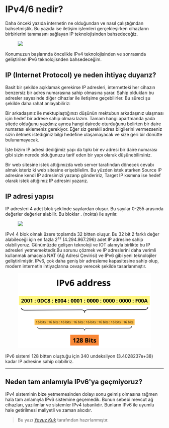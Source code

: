 # IPv4/6 nedir?

Daha önceki yazıda internetin ne olduğundan ve nasıl çalıştığından bahsetmiştik. Bu yazıda ise iletişim işlemleri gerçekleşirken cihazların birbirlerini tanımasını sağlayan IP teknolojisinden bahsedeceğiz. 

<figure>
<image src="../assets/network/ipv46/ipv4v6.jpg"></image>
</figure>

Konumuzun başlarında öncelikle IPv4 teknolojisinden ve sonrasında geliştirilen IPv6 teknolojisnden bahsedeceğim. 

## IP (Internet Protocol) ye neden ihtiyaç duyarız?
Basit bir şekilde açıklamak gerekirse IP adresleri, internetteki her cihazın benzersiz bir adres numarasına sahip olmasına yarar. Sahip oldukları bu adresler sayesinde diğer cihazlar ile iletişime geçebilirler. Bu süreci şu şekilde daha rahat anlayabiliriz:

Bir arkadaşınız ile mektuplaştığınızı düşünün mektubun arkadaşınız ulaşması için hedef bir adrese sahip olması lazım. Tamam hangi apartmanda yada sitede olduğunu yazdınız ayrıca hangi dairede oturduğunu belirten bir daire numarası eklemeniz gerekiyor. Eğer siz gerekli adres bilgilerini vermezseniz sizin iletmek istediğiniz bilgi hedefine ulaşamayacak ve size geri bir dönütte bulunamayacak.

İşte bizim IP adresi dediğimiz yapı da tıpkı bir ev adresi bir daire numarası gibi sizin nerede olduğunuzu tarif eden bir yapı olarak düşünebilirsiniz.

Bir web sitesine istek attığımızda web server tarafından dönecek cevabı almak isteriz ki web sitesine erişebilelim. Bu yüzden istek atarken Source IP adresine kendi IP adresimizi yazarıp göndeririz, Target IP kısmına ise hedef olarak istek attığımız IP adresini yazarız.

## IP adresi yapısı
IP adresleri 4 adet blok şeklinde sayılardan oluşur. Bu sayılar 0-255 arasında değerler değerler alabilir. Bu bloklar . (nokta) ile ayrılır.

<figure>
<image src='../assets/network/ipv46/ipv4.jpg'></image>
</figure>

IPv4 4 blok olmak üzere toplamda 32 bitten oluşur. Bu 32 bit 2 farklı değer alabileceği için en fazla 2³² (4.294.967.296) adet IP adresine sahip olabiliyoruz. Günümüzde gelişen teknoloji ve IOT alanıyla birlikte bu IP adresleri yetmemektedir.Bu sorunu çözmek ve IP adreslerini daha verimli kullanmak amacıyla NAT (Ağ Adresi Çevirisi) ve IPv6 gibi yeni teknolojiler geliştirilmiştir. IPv6, çok daha geniş bir adresleme kapasitesine sahip olup, modern internetin ihtiyaçlarına cevap verecek şekilde tasarlanmıştır.

<figure>
<img src='../assets/network/ipv46/ipv6.png'>
</figure>

IPv6 sistemi 128 bitten oluştuğu için 340 undeksilyon (3.4028237e+38) kadar IP adresine sahip olabiliriz.

***

## Neden tam anlamıyla IPv6'ya geçmiyoruz?

IPv4 sisteminin bize yetmemesinden dolayı sonu gelmiş olmasına rağmen hala tam anlamıyla IPv6 sistemine geçemedik. Bunun sebebi  mevcut ağ cihazları, yazılımlar ve sistemler IPv4 tabanlıdır. Bunların IPv6 ile uyumlu hale getirilmesi maliyetli ve zaman alıcıdır.

> Bu yazı [_Yavuz Kuk_](https://www.linkedin.com/in/yavuzkuk/) tarafından hazırlanmıştır.